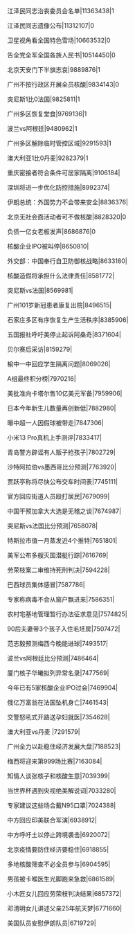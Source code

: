 江泽民同志治丧委员会名单|11363438|1

江泽民同志遗像公布|11312107|0

卫星视角看全国特色雪场|10663532|0

告全党全军全国各族人民书|10514450|0

北京天安门下半旗志哀|9889876|1

广州不按行政区开展全员核酸|9834143|0

突尼斯1比0法国|9825811|1

广州多区恢复堂食|9769136|1

波兰vs阿根廷|9480962|1

广州多区解除临时管控区域|9291593|1

澳大利亚1比0丹麦|9282379|1

重庆密接者符合条件可居家隔离|9106184|

深圳将进一步优化防控措施|8992374|

伊朗总统：外国势力不会带来安全|8836376|

北京无社会面活动者可不做核酸|8828320|0

负债一亿女老板发声|8686876|0

核酸企业IPO被叫停|8650810|

外交部：中国奉行自卫防御核战略|8633180|

核酸造假将承担什么法律责任|8581772|

突尼斯vs法国|8569981|

广州101岁新冠患者康复出院|8496515|

石家庄多区有序恢复生产生活秩序|8385906|

五国报社呼吁美停止起诉阿桑奇|8371604|

贝尔赛后采访|8159279|

榆中一中回应学生隔离问题|8069026|

A组最终积分榜|7970216|

美批准向卡塔尔售10亿美元军备|7959906|

日本今年新生儿数量再创新低|7882980|

曝中超一人因假球被带走|7847306|

小米13 Pro真机上手测评|7833417|

青岛警方辟谣有人贩子抢孩子|7802729|

沙特阿拉伯vs墨西哥比分预测|7763920|

贾跃亭称将尽快公布交车时间表|7745111|

官方回应街道人员殴打居民|7679099|

中国干预加拿大大选是无稽之谈|7674987|

突尼斯vs法国比分预测|7658078|

特斯拉市值一月蒸发近4个推特|7651801|

美军公布多艘灭国潜艇行踪|7616769|

劳荣枝案二审维持死刑判决|7594228|

巴西球员集体感冒|7587786|

专家称病毒不会从窗户飘进来|7586351|

农村宅基地管理暂行办法征求意见|7574825|

90后夫妻带3个孩子入住毛坯房|7507472|

范志毅预测梅西今晚能进球|7493517|

波兰vs阿根廷比分预测|7486464|

厦门核子华曦拟列异常名录|7477569|

今年已有5家核酸企业IPO过会|7469904|

俄亿万富翁在法国坠机身亡|7461543|

交警怒吼式开路送孕妇就医|7354628|

澳大利亚vs丹麦 ​|7291579|

广州全力以赴稳住经济发展大盘|7188523|

梅西将迎来第999场比赛|7163084|

知情人谈张核子和核酸生意|7039399|

当世界杯遇到央视绝美解说词|7033280|

专家建议这些场合戴N95口罩|7024388|

中方回应印美联合军演|6938912|

中方呼吁土以停止跨境袭击|6920072|

北京疫情要防住经济要稳住|6918855|

多地核酸筛查不必全员参与|6904595|

男孩被卡喉医生光脚跑来急救|6861589|

小木匠女儿回应劳荣枝判决结果|6857372|

邓清明女儿讲述父亲25年航天梦|6771660|

美国队员安慰伊朗队员|6719729|

